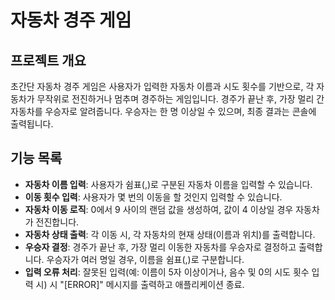 # 자동차 경주 게임

## 프로젝트 개요
초간단 자동차 경주 게임은 사용자가 입력한 자동차 이름과 시도 횟수를 기반으로, 각 자동차가 무작위로 전진하거나 멈추며 경주하는 게임입니다. 경주가 끝난 후, 가장 멀리 간 자동차를 우승자로 알려줍니다. 우승자는 한 명 이상일 수 있으며, 최종 결과는 콘솔에 출력됩니다.

## 기능 목록
- **자동차 이름 입력**: 사용자가 쉼표(,)로 구분된 자동차 이름을 입력할 수 있습니다.
- **이동 횟수 입력**: 사용자가 몇 번의 이동을 할 것인지 입력할 수 있습니다.
- **자동차 이동 로직**: 0에서 9 사이의 랜덤 값을 생성하여, 값이 4 이상일 경우 자동차가 전진합니다.
- **자동차 상태 출력**: 각 이동 시, 각 자동차의 현재 상태(이름과 위치)를 출력합니다.
- **우승자 결정**: 경주가 끝난 후, 가장 멀리 이동한 자동차를 우승자로 결정하고 출력합니다. 우승자가 여러 명일 경우, 이름을 쉼표(,)로 구분합니다.
- **입력 오류 처리**: 잘못된 입력(예: 이름이 5자 이상이거나, 음수 및 0의 시도 횟수 입력 시) 시 "[ERROR]" 메시지를 출력하고 애플리케이션 종료.


